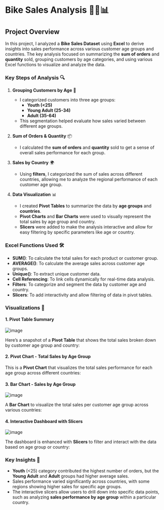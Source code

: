 # Bike Sales Analysis 🚴‍♂️📊

## Project Overview

In this project, I analyzed a **Bike Sales Dataset** using **Excel** to derive insights into sales performance across various customer age groups and countries. The key analysis focused on summarizing the **sum of orders** and **quantity** sold, grouping customers by age categories, and using various Excel functions to visualize and analyze the data.

### Key Steps of Analysis 🔍

1. **Grouping Customers by Age** 👥
   - I categorized customers into three age groups: 
     - **Youth (<25)**
     - **Young Adult (25-34)**
     - **Adult (35-64)**
   - This segmentation helped evaluate how sales varied between different age groups.

2. **Sum of Orders & Quantity** 📦
   - I calculated the **sum of orders** and **quantity** sold to get a sense of overall sales performance for each group.

3. **Sales by Country** 🌍
   - Using **filters**, I categorized the sum of sales across different countries, allowing me to analyze the regional performance of each customer age group.

4. **Data Visualization** 📊
   - I created **Pivot Tables** to summarize the data by **age groups** and **countries**.
   - **Pivot Charts** and **Bar Charts** were used to visually represent the total sales by age group and country.
   - **Slicers** were added to make the analysis interactive and allow for easy filtering by specific parameters like age or country.

### Excel Functions Used 🛠️
- **SUM()**: To calculate the total sales for each product or customer group.
- **AVERAGE()**: To calculate the average sales across customer age groups.
- **Unique()**: To extract unique customer data.
- **Cell Referencing**: To link cells dynamically for real-time data analysis.
- **Filters**: To categorize and segment the data by customer age and country.
- **Slicers**: To add interactivity and allow filtering of data in pivot tables.

### Visualizations 📸

#### 1. **Pivot Table Summary**

![image](https://github.com/user-attachments/assets/759c93a5-5329-43b8-b3a7-8499b3ada6c5)

Here’s a snapshot of a **Pivot Table** that shows the total sales broken down by customer age group and country:

#### 2. **Pivot Chart - Total Sales by Age Group**

This is a **Pivot Chart** that visualizes the total sales performance for each age group across different countries:

#### 3. **Bar Chart - Sales by Age Group**

![image](https://github.com/user-attachments/assets/03cd2730-470e-449c-9006-13b7cba52303)

A **Bar Chart** to visualize the total sales per customer age group across various countries:

#### 4. **Interactive Dashboard with Slicers**

![image](https://github.com/user-attachments/assets/5e4db766-ba19-4fc1-9d4f-8ac11379dd30)

The dashboard is enhanced with **Slicers** to filter and interact with the data based on age group or country:

### Key Insights 🎯

- **Youth** (<25) category contributed the highest number of orders, but the **Young Adult** and **Adult** groups had higher average sales.
- Sales performance varied significantly across countries, with some regions showing higher sales for specific age groups.
- The interactive slicers allow users to drill down into specific data points, such as analyzing **sales performance by age group** within a particular country.
